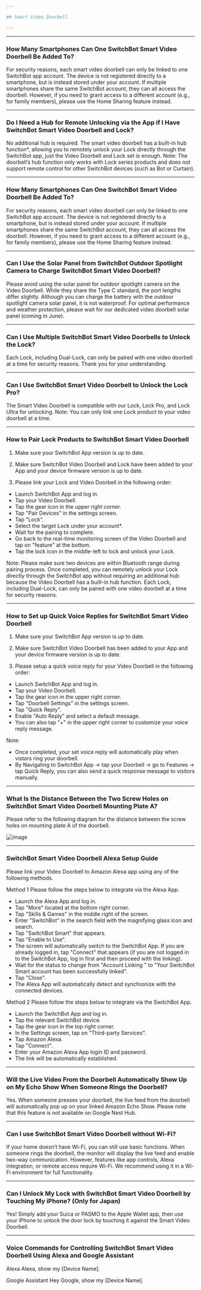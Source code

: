 ```yaml
---

## Smart Video Doorbell

---
```


---
### How Many Smartphones Can One SwitchBot Smart Video Doorbell Be Added To?

For security reasons, each smart video doorbell can only be linked to one SwitchBot app account. The device is not registered directly to a smartphone, but is instead stored under your account.
If multiple smartphones share the same SwitchBot account, they can all access the doorbell. However, if you need to grant access to a different account (e.g., for family members), please use the Home Sharing feature instead.


---
### Do I Need a Hub for Remote Unlocking via the App if I Have SwitchBot Smart Video Doorbell and Lock?

No additional hub is required. The smart video doorbell has a built-in hub function*, allowing you to remotely unlock your Lock directly through the SwitchBot app, just the Video Doorbell and Lock set is enough.
Note: 
The doorbell’s hub function only works with Lock series products and does not support remote control for other SwitchBot devices (such as Bot or Curtain).


---
### How Many Smartphones Can One SwitchBot Smart Video Doorbell Be Added To?

For security reasons, each smart video doorbell can only be linked to one SwitchBot app account. The device is not registered directly to a smartphone, but is instead stored under your account.
If multiple smartphones share the same SwitchBot account, they can all access the doorbell. However, if you need to grant access to a different account (e.g., for family members), please use the Home Sharing feature instead.


---
### Can I Use the Solar Panel from SwitchBot Outdoor Spotlight Camera to Charge SwitchBot Smart Video Doorbell?

Please avoid using the solar panel for outdoor spotlight camera on the Video Doorbell. 
While they share the Type C standard, the port lengths differ slightly. Although you can charge the battery with the outdoor spotlight camera solar panel, it is not waterproof. For optimal performance and weather protection, please wait for our dedicated video doorbell solar panel (coming in June).


---
### Can I Use Multiple SwitchBot Smart Video Doorbells to Unlock the Lock?

Each Lock, including Dual-Lock, can only be paired with one video doorbell at a time for security reasons. Thank you for your understanding.

---
### Can I Use SwitchBot Smart Video Doorbell to Unlock the Lock Pro?

The Smart Video Doorbell is compatible with our Lock, Lock Pro, and Lock Ultra for unlocking.
Note:
You can only link one Lock product to your video doorbell at a time.

---
### How to Pair Lock Products to SwitchBot Smart Video Doorbell

1. Make sure your SwitchBot App version is up to date.

2. Make sure SwitchBot Video Doorbell and Lock have been added to your App and your device firmware version is up to date.
3. Please link your Lock and Video Doorbell in the following order:

- Launch SwitchBot App and log in.
- Tap your Video Doorbell.
- Tap the gear icon in the upper right corner.
- Tap "Pair Devices" in the settings screen.
- Tap "Lock".
- Select the target Lock under your account*.
- Wait for the pairing to complete.
- Go back to the real-time monitoring screen of the Video Doorbell and tap on "feature" at the bottom.
- Tap the lock icon in the middle-left to lock and unlock your Lock.

Note:
Please make sure two devices are within Bluetooth range during pairing process.
Once completed, you can remotely unlock your Lock directly through the SwitchBot app without requiring an additional hub because the Video Doorbell has a built-in hub function.
Each Lock, including Dual-Lock, can only be paired with one video doorbell at a time for security reasons. 


---
### How to Set up Quick Voice Replies for SwitchBot Smart Video Doorbell

1. Make sure your SwitchBot App version is up to date.

2. Make sure SwitchBot Video Doorbell has been added to your App and your device firmware version is up to date.

3. Please setup a quick voice reply for your Video Doorbell in the following order:

- Launch SwitchBot App and log in.
- Tap your Video Doorbell.
- Tap the gear icon in the upper right corner.
- Tap "Doorbell Settings" in the settings screen.
- Tap "Quick Reply".
- Enable "Auto Reply" and select a default message.
- You can also tap "+" in the upper right corner to customize your voice reply message.
 
Note:
- Once completed, your set voice reply will automatically play when vistors ring your doorbell.
- By Navigating to SwitchBot App -> tap your Doorbell -> go to Features -> tap Quick Reply, you can also send a quick response message to visitors manually.


---
### What Is the Distance Between the Two Screw Holes on SwitchBot Smart Video Doorbell Mounting Plate A?

Please refer to the following diagram for the distance between the screw holes on mounting plate A of the doorbell.

![image](https://github.com/user-attachments/assets/4087a585-dfb4-4a5a-8249-0be62117174e)


---
### SwitchBot Smart Video Doorbell Alexa Setup Guide

Please link your Video Doorbell to Amazon Alexa app using any of the following methods.

Method 1
Please follow the steps below to integrate via the Alexa App.
- Launch the Alexa App and log in.
- Tap "More" located at the bottom right corner.
- Tap "Skills & Games" in the middle right of the screen.
- Enter "SwitchBot" in the search field with the magnifying glass icon and search.
- Tap "SwitchBot Smart" that appears.
- Tap "Enable to Use".
- The screen will automatically switch to the SwitchBot App. If you are already logged in, tap "Connect" that appears (if you are not logged in to the SwitchBot App, log in first and then proceed with the linking).
- Wait for the status to change from "Account Linking " to "Your SwitchBot Smart account has been successfully linked".
- Tap "Close".
- The Alexa App will automatically detect and synchronize with the connected devices.


Method 2
Please follow the steps below to integrate via the SwitchBot App.
- Launch the SwitchBot App and log in.
- Tap the relevant SwitchBot device.
- Tap the gear icon in the top right corner.
- In the Settings screen, tap on "Third-party Services".
- Tap Amazon Alexa.
- Tap "Connect".
- Enter your Amazon Alexa App login ID and password.
- The link will be automatically established.


---
### Will the Live Video From the Doorbell Automatically Show Up on My Echo Show When Someone Rings the Doorbell?

Yes. When someone presses your doorbell, the live feed from the doorbell will automatically pop up on your linked Amazon Echo Show.
Please note that this feature is not available on Google Nest Hub.


---
### Can I use SwitchBot Smart Video Doorbell without Wi-Fi?

If your home doesn’t have Wi-Fi, you can still use basic functions. When someone rings the doorbell, the monitor will display the live feed and enable two-way communication. However, features like app controls, Alexa integration, or remote access require Wi-Fi. We recommend using it in a Wi-Fi environment for full functionality.




---
### Can I Unlock My Lock with SwitchBot Smart Video Doorbell by Touching My iPhone? (Only for Japan)

Yes! Simply add your Suica or PASMO to the Apple Wallet app, then use your iPhone to unlock the door lock by touching it against the Smart Video Doorbell.


---
### Voice Commands for Controlling SwitchBot Smart Video Doorbell Using Alexa and Google Assistant

Alexa
Alexa, show my [Device Name].
 
Google Assistant
Hey Google, show my [Device Name].

